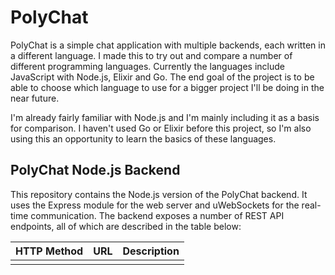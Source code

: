 # PolyChat
PolyChat is a simple chat application with multiple backends, each written in a different language. I made this to try out and compare a number of different programming languages. Currently the languages include JavaScript with Node.js, Elixir and Go. The end goal of the project is to be able to choose which language to use for a bigger project I'll be doing in the near future.

I'm already fairly familiar with Node.js and I'm mainly including it as a basis for comparison. I haven't used Go or Elixir before this project, so I'm also using this an opportunity to learn the basics of these languages.

## PolyChat Node.js Backend
This repository contains the Node.js version of the PolyChat backend. It uses the Express module for the web server and uWebSockets for the real-time communication. The backend exposes a number of REST API endpoints, all of which are described in the table below:

| HTTP Method | URL        | Description                     |
|-------------|------------|---------------------------------|
|             |            |                                 |
